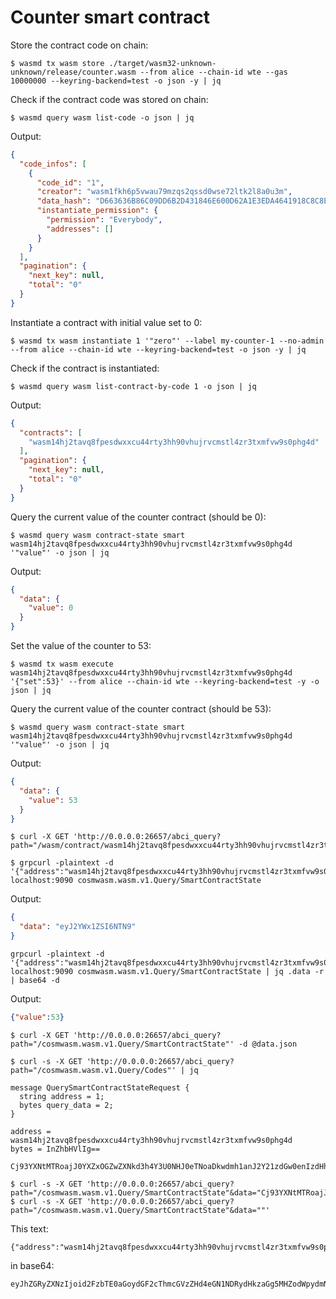 # Counter smart contract

Store the contract code on chain:

```shell
$ wasmd tx wasm store ./target/wasm32-unknown-unknown/release/counter.wasm --from alice --chain-id wte --gas 10000000 --keyring-backend=test -o json -y | jq
```

Check if the contract code was stored on chain:

```shell
$ wasmd query wasm list-code -o json | jq
```

Output:

```json
{
  "code_infos": [
    {
      "code_id": "1",
      "creator": "wasm1fkh6p5vwau79mzqs2qssd0wse72ltk2l8a0u3m",
      "data_hash": "D663636B86C09DD6B2D431846E600D62A1E3EDA4641918C8C8E261FB2600D74C",
      "instantiate_permission": {
        "permission": "Everybody",
        "addresses": []
      }
    }
  ],
  "pagination": {
    "next_key": null,
    "total": "0"
  }
}
```

Instantiate a contract with initial value set to 0: 

```shell
$ wasmd tx wasm instantiate 1 '"zero"' --label my-counter-1 --no-admin --from alice --chain-id wte --keyring-backend=test -o json -y | jq
```

Check if the contract is instantiated:
 
```shell
$ wasmd query wasm list-contract-by-code 1 -o json | jq
```

Output:

```json
{
  "contracts": [
    "wasm14hj2tavq8fpesdwxxcu44rty3hh90vhujrvcmstl4zr3txmfvw9s0phg4d"
  ],
  "pagination": {
    "next_key": null,
    "total": "0"
  }
}
```

Query the current value of the counter contract (should be 0):

```shell
$ wasmd query wasm contract-state smart wasm14hj2tavq8fpesdwxxcu44rty3hh90vhujrvcmstl4zr3txmfvw9s0phg4d '"value"' -o json | jq
```

Output:

```json
{
  "data": {
    "value": 0
  }
}
```

Set the value of the counter to 53:

```shell
$ wasmd tx wasm execute wasm14hj2tavq8fpesdwxxcu44rty3hh90vhujrvcmstl4zr3txmfvw9s0phg4d '{"set":53}' --from alice --chain-id wte --keyring-backend=test -y -o json | jq
```

Query the current value of the counter contract (should be 53):

```shell
$ wasmd query wasm contract-state smart wasm14hj2tavq8fpesdwxxcu44rty3hh90vhujrvcmstl4zr3txmfvw9s0phg4d '"value"' -o json | jq
```

Output:

```json
{
  "data": {
    "value": 53
  }
}
```

```shell
$ curl -X GET 'http://0.0.0.0:26657/abci_query?path="/wasm/contract/wasm14hj2tavq8fpesdwxxcu44rty3hh90vhujrvcmstl4zr3txmfvw9s0phg4d"&data=xxxx'
```

```shell
$ grpcurl -plaintext -d '{"address":"wasm14hj2tavq8fpesdwxxcu44rty3hh90vhujrvcmstl4zr3txmfvw9s0phg4d","query_data":"InZhbHVlIg=="}' localhost:9090 cosmwasm.wasm.v1.Query/SmartContractState
```

Output:

```json
{
  "data": "eyJ2YWx1ZSI6NTN9"
}
```

```shell
grpcurl -plaintext -d '{"address":"wasm14hj2tavq8fpesdwxxcu44rty3hh90vhujrvcmstl4zr3txmfvw9s0phg4d","query_data":"InZhbHVlIg=="}' localhost:9090 cosmwasm.wasm.v1.Query/SmartContractState | jq .data -r | base64 -d
```

Output:

```json
{"value":53}
```

```shell
$ curl -X GET 'http://0.0.0.0:26657/abci_query?path="/cosmwasm.wasm.v1.Query/SmartContractState"' -d @data.json
```

```shell
$ curl -s -X GET 'http://0.0.0.0:26657/abci_query?path="/cosmwasm.wasm.v1.Query/Codes"' | jq
```

```
message QuerySmartContractStateRequest {
  string address = 1;
  bytes query_data = 2;
}
```

```text
address = wasm14hj2tavq8fpesdwxxcu44rty3hh90vhujrvcmstl4zr3txmfvw9s0phg4d
bytes = InZhbHVlIg==
```

```text
Cj93YXNtMTRoajJ0YXZxOGZwZXNkd3h4Y3U0NHJ0eTNoaDkwdmh1anJ2Y21zdGw0enIzdHhtZnZ3OXMwcGhnNGQSDEluWmhiSFZsSWc9PQ==
```

```text
$ curl -s -X GET 'http://0.0.0.0:26657/abci_query?path="/cosmwasm.wasm.v1.Query/SmartContractState"&data="Cj93YXNtMTRoajJ0YXZxOGZwZXNkd3h4Y3U0NHJ0eTNoaDkwdmh1anJ2Y21zdGw0enIzdHhtZnZ3OXMwcGhnNGQSByJ2YWx1ZSI="'
$ curl -s -X GET 'http://0.0.0.0:26657/abci_query?path="/cosmwasm.wasm.v1.Query/SmartContractState"&data=""'
```

This text:
```text
{"address":"wasm14hj2tavq8fpesdwxxcu44rty3hh90vhujrvcmstl4zr3txmfvw9s0phg4d","query_data":"InZhbHVlIg=="}
```

in base64:
```text
eyJhZGRyZXNzIjoid2FzbTE0aGoydGF2cThmcGVzZHd4eGN1NDRydHkzaGg5MHZodWpydmNtc3RsNHpyM3R4bWZ2dzlzMHBoZzRkIiwicXVlcnlfZGF0YSI6IkluWmhiSFZsSWc9PSJ9
```

